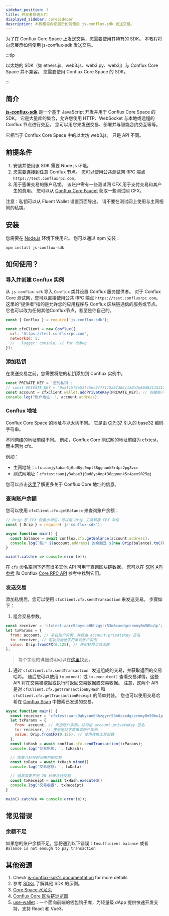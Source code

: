 ```yaml
---
sidebar_position: 3
title: 开发者快速入门
displayed_sidebar: coreSidebar
description: 本教程将向您展示如何使用 js-conflux-sdk 发送交易。
---
```


为了在 Conflux Core Space 上发送交易，您需要使用其特有的 SDK。 本教程将向您展示如何使用 js-conflux-sdk 发送交易。

:::tip

以太坊的 SDK（如 ethers.js、web3.js、web3.py、web3j）与 Conflux Core Space 并不兼容。 您需要使用 Conflux Core Space 的 SDK。

:::

## 简介

[**js-conflux-sdk**](https://github.com/conflux-chain/js-conflux-sdk) 是一个基于 JavaScript 开发并用于 Conflux Core Space 的 SDK。 它是大量库的集合，允许您使用 HTTP、WebSocket 与本地或远程的 Conflux 节点进行交互。 您可以用它来发送交易、部署并与智能合约交互等等。

它相当于 Conflux Core Space 中的以太坊 web3.js。 只是 API 不同。

## 前提条件

1. 安装并使用该 SDK 需要 Node.js 环境。
2. 您需要连接到任意 Conflux 节点。 您可以使用公共测试网 RPC 端点 `https://test.confluxrpc.com`。
3. 用于签署交易的账户私钥。 该账户需有一些测试网 CFX 用于支付交易和其产生的费用。 您可以从 [Conflux Core Faucet](https://faucet.confluxnetwork.org/) 获取一些测试网 CFX。

注意：私钥可以从 Fluent Wallet 设置页面导出。 请不要在测试网上使用与主网相同的私钥。

## 安装

您需要在 [Node.js](https://nodejs.org/en) 环境下使用它。 您可以通过 npm 安装：

```shell
npm install js-conflux-sdk 
```

## 如何使用？

### 导入并创建 Conflux 实例

从 `js-conflux-sdk` 导入 `Conflux` 类并设置 Conflux 服务提供者。 对于 Conflux Core 测试网，您可以直接使用公共 RPC 端点 `https://test.confluxrpc.com`。 这里的“提供者”指的是允许您的应用程序与 Conflux 区块链通信的服务或节点。 它也可以改为任何其他Conflux节点，甚至是你自己的。

```javascript
const { Conflux } = require('js-conflux-sdk');

const cfxClient = new Conflux({
  url: 'https://test.confluxrpc.com',
  networkId: 1,
  //   logger: console, // for debug
});
```

### 添加私钥

在发送交易之前，您需要将您的私钥添加到 Conflux 实例中。

```javascript
const PRIVATE_KEY = '您的私钥';
// const PRIVATE_KEY = '0x5f15f9e52fc5ec6f77115a9f306c120a7e80d83115212d33a843bb6b7989c261';
const account = cfxClient.wallet.addPrivateKey(PRIVATE_KEY); // 创建账户实例
console.log("账户地址: ", account.address);
```

### Conflux 地址

Conflux Core Space 的地址与以太坊不同。 它是由 [CIP-37](https://github.com/Conflux-Chain/CIPs/blob/master/CIPs/cip-37.md) 引入的 base32 编码字符串。

不同网络的地址前缀不同。 例如，Conflux Core 测试网的地址前缀为 cfxtest，而主网为 cfx。

例如：

- 主网地址：`cfx:aamjy3abae3j0ud8ys0npt38ggnunk5r4ps2pg8vcc`
- 测试网地址：`cfxtest:aamjy3abae3j0ud8ys0npt38ggnunk5r4pex9025gj`

您可以点击[这里](./core-space-basics/addresses.md)了解更多关于 Conflux Core 地址的信息。

### 查询账户余额

您可以使用 `cfxClient.cfx.getBalance` 来查询账户余额：

```javascript
// Drip 是 CFX 的最小单位，可以用 Drip 工具转换 CFX 单位
const { Drip } = require('js-conflux-sdk');

async function main() {
  const balance = await conflux.cfx.getBalance(account.address);
  console.log(`账户 ${account.address} 的余额是 ${new Drip(balance).toCFX()} CFX`);
}

main().catch(e => console.error(e));
```

在 `cfx` 命名空间下还有很多其他 API 可用于查询区块链数据。 您可以在 [SDK API 参考](https://github.com/Conflux-Chain/js-conflux-sdk/blob/v2/docs/api/Conflux.md#conflux) 和 Conflux [Core RPC API](./build/json-rpc/) 参考中找到它们。

### 发送交易

添加私钥后，您可以使用 `cfxClient.cfx.sendTransaction` 来发送交易。 步骤如下：

1. 组合交易参数。

```javascript
const receiver = 'cfxtest:aarc9abycue0hhzgyrr53m6cxedgccrmmy8m50bu1p';
let txParams = {
  from: account, // 来自账户实例，并将由 account.privateKey 签名
  to: receiver, // 可以为地址字符串或账户实例
  value: Drip.fromCFX(0.125), // 使用转换工具函数
};
```

> 每个字段的详细说明可以在[这里](./core-space-basics/transactions/overview.md)找到。

1. 通过 `cfxClient.cfx.sendTransaction ` 发送组成的交易，并获取返回的交易哈希。 随后您可以使用 `tx.mined()` 或 `tx.executed()` 查看交易详情，这些 API 将在交易被挖掘或执行时返回交易数据或交易收据。 注意，这两个 API 是对 `cfxClient.cfx.getTransactionByHash` 和 `cfxClient.cfx.getTransactionReceipt` 的简单封装。 您也可以使用交易哈希在 [Conflux Scan](https://confluxscan.io/) 中搜索已发送的交易。

```javascript
async function main() {
  const receiver = 'cfxtest:aarc9abycue0hhzgyrr53m6cxedgccrmmy8m50bu1p';
  let txParams = {
    from: account, // 来自账户实例，并将由 account.privateKey 签名
    to: receiver, // 接受地址字符串或账户实例
    value: Drip.fromCFX(0.125), // 使用转换工具函数
  };
  const txHash = await conflux.cfx.sendTransaction(txParams);
  console.log('交易哈希: ', txHash);

  // 需要几秒钟时间来挖掘交易
  const txData = await txHash.mined()
  console.log('交易信息: ', txData)

  // 通常需要不到 20 秒来执行交易
  const txReceipt = await txHash.executed()
  console.log('交易收据', txReceipt)
}

main().catch(e => console.error(e));
```

## 常见错误

### 余额不足

如果您的账户余额不足，您将遇到以下错误：`Insufficient balance` 或者 `Balance is not enough to pay transaction`

## 其他资源

1. Check [js-conflux-sdk's documentation](https://confluxnetwork.gitbook.io/js-conflux-sdk) for more details
2. 参考 [SDKs](./build/sdks-and-tools/sdks.md) 了解其他 SDK 的示例。
3. [Core Space 水龙头](https://faucet.confluxnetwork.org/)
4. [Conflux Core 区块链浏览器](https://confluxscan.io/)
5. [use-wallet](../general/build/tools/use-wallet.md)：一个面向前端的钱包钩子库，为轻量级 dApp 提供快速开发支持，支持 React 和 Vue3。
